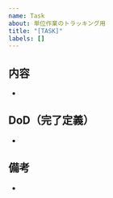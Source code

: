 ```yaml
---
name: Task
about: 単位作業のトラッキング用
title: "[TASK]"
labels: []
---
```


## 内容

-

## DoD（完了定義）

-

## 備考

-
